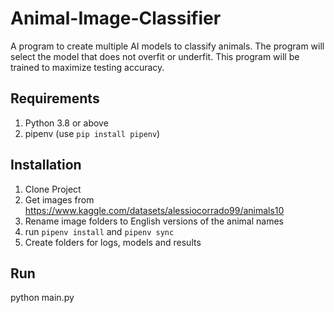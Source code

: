 # Animal-Image-Classifier
A program to create multiple AI models to classify animals. 
The program will select the model that does not overfit or underfit.
This program will be trained to maximize testing accuracy.

## Requirements
1. Python 3.8 or above
2. pipenv (use ```pip install pipenv```)

## Installation
1. Clone Project
2. Get images from https://www.kaggle.com/datasets/alessiocorrado99/animals10
3. Rename image folders to English versions of the animal names
4. run ```pipenv install``` and ```pipenv sync```
5. Create folders for logs, models and results

## Run
python main.py
